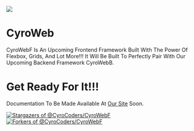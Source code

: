 [![](https://data.jsdelivr.com/v1/package/gh/CyroCoders/CyroWebF/badge)](https://www.jsdelivr.com/package/gh/CyroCoders/CyroWebF)

# CyroWeb

CyroWebF Is An Upcoming  Frontend Framework Built With The Power Of Flexbox, Grids, And Lot More!!! It Will Be Built To Perfectly Pair With Our Upcoming Backend Framework CyroWebB.

# Get Ready For It!!!
Documentation To Be Made Available At [Our Site](https://webf.cyrocoders.ml/) Soon.


[![Stargazers of @CyroCoders/CyroWebF](https://reporoster.com/stars/CyroCoders/CyroWebF)](https://github.com/CyroCoders/CyroWebF/stargazers)
[![Forkers of @CyroCoders/CyroWebF](https://reporoster.com/forks/CyroCoders/CyroWebF)](https://github.com/CyroCoders/CyroWebF/network/members)
